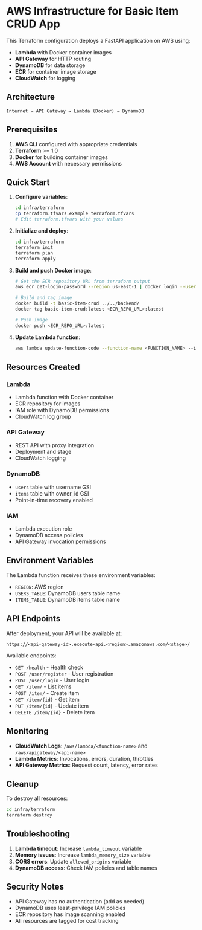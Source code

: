 # AWS Infrastructure for Basic Item CRUD App

This Terraform configuration deploys a FastAPI application on AWS using:
- **Lambda** with Docker container images
- **API Gateway** for HTTP routing
- **DynamoDB** for data storage
- **ECR** for container image storage
- **CloudWatch** for logging

## Architecture

```
Internet → API Gateway → Lambda (Docker) → DynamoDB
```

## Prerequisites

1. **AWS CLI** configured with appropriate credentials
2. **Terraform** >= 1.0
3. **Docker** for building container images
4. **AWS Account** with necessary permissions

## Quick Start

1. **Configure variables**:
   ```bash
   cd infra/terraform
   cp terraform.tfvars.example terraform.tfvars
   # Edit terraform.tfvars with your values
   ```

2. **Initialize and deploy**:
   ```bash
   cd infra/terraform
   terraform init
   terraform plan
   terraform apply
   ```

3. **Build and push Docker image**:
   ```bash
   # Get the ECR repository URL from terraform output
   aws ecr get-login-password --region us-east-1 | docker login --username AWS --password-stdin <ECR_REPO_URL>
   
   # Build and tag image
   docker build -t basic-item-crud ../../backend/
   docker tag basic-item-crud:latest <ECR_REPO_URL>:latest
   
   # Push image
   docker push <ECR_REPO_URL>:latest
   ```

4. **Update Lambda function**:
   ```bash
   aws lambda update-function-code --function-name <FUNCTION_NAME> --image-uri <ECR_REPO_URL>:latest
   ```

## Resources Created

### Lambda
- Lambda function with Docker container
- ECR repository for images
- IAM role with DynamoDB permissions
- CloudWatch log group

### API Gateway
- REST API with proxy integration
- Deployment and stage
- CloudWatch logging

### DynamoDB
- `users` table with username GSI
- `items` table with owner_id GSI
- Point-in-time recovery enabled

### IAM
- Lambda execution role
- DynamoDB access policies
- API Gateway invocation permissions

## Environment Variables

The Lambda function receives these environment variables:
- `REGION`: AWS region
- `USERS_TABLE`: DynamoDB users table name
- `ITEMS_TABLE`: DynamoDB items table name

## API Endpoints

After deployment, your API will be available at:
```
https://<api-gateway-id>.execute-api.<region>.amazonaws.com/<stage>/
```

Available endpoints:
- `GET /health` - Health check
- `POST /user/register` - User registration
- `POST /user/login` - User login
- `GET /item/` - List items
- `POST /item/` - Create item
- `GET /item/{id}` - Get item
- `PUT /item/{id}` - Update item
- `DELETE /item/{id}` - Delete item

## Monitoring

- **CloudWatch Logs**: `/aws/lambda/<function-name>` and `/aws/apigateway/<api-name>`
- **Lambda Metrics**: Invocations, errors, duration, throttles
- **API Gateway Metrics**: Request count, latency, error rates

## Cleanup

To destroy all resources:
```bash
cd infra/terraform
terraform destroy
```

## Troubleshooting

1. **Lambda timeout**: Increase `lambda_timeout` variable
2. **Memory issues**: Increase `lambda_memory_size` variable
3. **CORS errors**: Update `allowed_origins` variable
4. **DynamoDB access**: Check IAM policies and table names

## Security Notes

- API Gateway has no authentication (add as needed)
- DynamoDB uses least-privilege IAM policies
- ECR repository has image scanning enabled
- All resources are tagged for cost tracking
